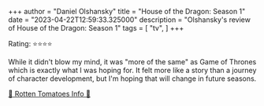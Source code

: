 +++
author = "Daniel Olshansky"
title = "House of the Dragon: Season 1"
date = "2023-04-22T12:59:33.325000"
description = "Olshansky's review of House of the Dragon: Season 1"
tags = [
    "tv",
]
+++

Rating: ⭐⭐⭐⭐

While it didn't blow my mind, it was "more of the same" as Game of Thrones which is exactly what I was hoping for. It felt more like a story than a journey of character development, but I'm hoping that will change in future seasons.

[🍅 Rotten Tomatoes Info 🍅](https://www.rottentomatoes.com//tv/house_of_the_dragon/s01)